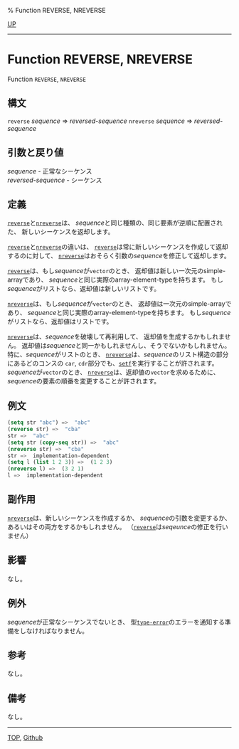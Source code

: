 % Function REVERSE, NREVERSE

[UP](17.3.html)  

---

# Function **REVERSE, NREVERSE**


Function `REVERSE`, `NREVERSE`


## 構文

`reverse` *sequence* => *reversed-sequence*
`nreverse` *sequence* => *reversed-sequence*


## 引数と戻り値

*sequence* - 正常なシーケンス  
*reversed-sequence* - シーケンス


## 定義

[`reverse`](17.3.reverse.html)と[`nreverse`](17.3.reverse.html)は、
*sequence*と同じ種類の、同じ要素が逆順に配置された、
新しいシーケンスを返却します。

[`reverse`](17.3.reverse.html)と[`nreverse`](17.3.reverse.html)の違いは、
[`reverse`](17.3.reverse.html)は常に新しいシーケンスを作成して返却するのに対して、
[`nreverse`](17.3.reverse.html)はおそらく引数の*sequence*を修正して返却します。

[`reverse`](17.3.reverse.html)は、もし*sequence*が`vector`のとき、
返却値は新しい一次元のsimple-arrayであり、
*sequence*と同じ実際のarray-element-typeを持ちます。
もし*sequence*がリストなら、返却値は新しいリストです。

[`nreverse`](17.3.reverse.html)は、もし*sequence*が`vector`のとき、
返却値は一次元のsimple-arrayであり、
*sequence*と同じ実際のarray-element-typeを持ちます。
もし*sequence*がリストなら、返却値はリストです。

[`nreverse`](17.3.reverse.html)は、*sequence*を破壊して再利用して、
返却値を生成するかもしれません。
返却値は*sequence*と同一かもしれませんし、そうでないかもしれません。
特に、*sequence*がリストのとき、
[`nreverse`](17.3.reverse.html)は、*sequence*のリスト構造の部分にあるどのコンスの
`car`, `cdr`部分でも、[`setf`](5.3.setf.html)を実行することが許されます。
*sequence*が`vector`のとき、
[`nreverse`](17.3.reverse.html)は、返却値の`vector`を求めるために、
*sequence*の要素の順番を変更することが許されます。


## 例文

```lisp
(setq str "abc") =>  "abc"
(reverse str) =>  "cba"
str =>  "abc"
(setq str (copy-seq str)) =>  "abc"
(nreverse str) =>  "cba"
str =>  implementation-dependent
(setq l (list 1 2 3)) =>  (1 2 3)
(nreverse l) =>  (3 2 1)
l =>  implementation-dependent
```


## 副作用

[`nreverse`](17.3.reverse.html)は、新しいシーケンスを作成するか、
*sequence*の引数を変更するか、
あるいはその両方をするかもしれません。
（[`reverse`](17.3.reverse.html)は*seqeunce*の修正を行いません）


## 影響

なし。


## 例外

*sequence*が正常なシーケンスでないとき、
型[`type-error`](4.4.type-error.html)のエラーを通知する準備をしなければなりません。


## 参考

なし。


## 備考

なし。


---
[TOP](index.html),  [Github](https://github.com/nptcl/npt-japanese)

